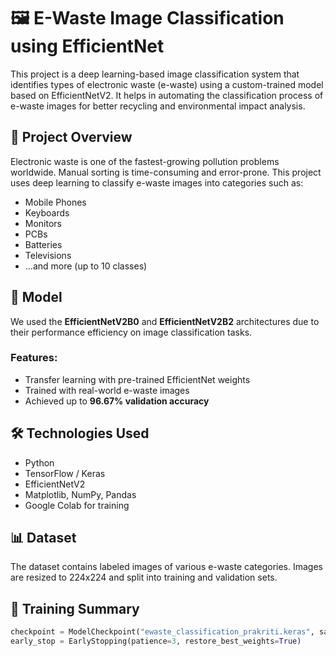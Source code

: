 # 🖼️ E-Waste Image Classification using EfficientNet

This project is a deep learning-based image classification system that identifies types of electronic waste (e-waste) using a custom-trained model based on EfficientNetV2. It helps in automating the classification process of e-waste images for better recycling and environmental impact analysis.

## 🚀 Project Overview

Electronic waste is one of the fastest-growing pollution problems worldwide. Manual sorting is time-consuming and error-prone. This project uses deep learning to classify e-waste images into categories such as:

- Mobile Phones
- Keyboards
- Monitors
- PCBs
- Batteries
- Televisions
- ...and more (up to 10 classes)

## 🧠 Model

We used the **EfficientNetV2B0** and **EfficientNetV2B2** architectures due to their performance efficiency on image classification tasks.

### Features:
- Transfer learning with pre-trained EfficientNet weights
- Trained with real-world e-waste images
- Achieved up to **96.67% validation accuracy**

## 🛠️ Technologies Used

- Python
- TensorFlow / Keras
- EfficientNetV2
- Matplotlib, NumPy, Pandas
- Google Colab for training

## 📊 Dataset

The dataset contains labeled images of various e-waste categories. Images are resized to 224x224 and split into training and validation sets.

## 🧪 Training Summary

```python
checkpoint = ModelCheckpoint("ewaste_classification_prakriti.keras", save_best_only=True, monitor='val_accuracy', mode='max')
early_stop = EarlyStopping(patience=3, restore_best_weights=True)
